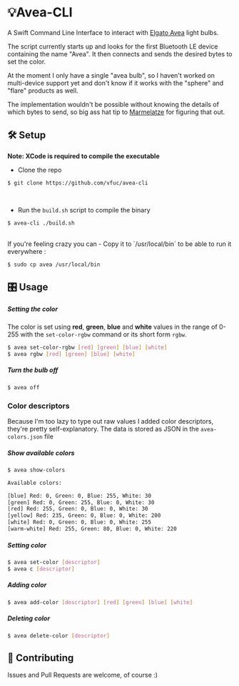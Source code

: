 # 💡Avea-CLI

A Swift Command Line Interface to interact with [Elgato Avea](https://www.elgato.com/en/smart/avea) light bulbs.

The script currently starts up and looks for the first Bluetooth LE device containing the name "Avea". It then connects and sends the desired bytes to set the color.

At the moment I only have a single "avea bulb", so I haven't worked on multi-device support yet and don't know if it works with the "sphere" and "flare" products as well.

The implementation wouldn't be possible without knowing the details of which bytes to send, so big ass hat tip to [Marmelatze](https://github.com/Marmelatze/avea_node) for figuring that out.


## 🛠 Setup
**Note: XCode is required to compile the executable**

- Clone the repo

`$ git clone https://github.com/vfuc/avea-cli`

<br>

- Run the `build.sh` script to compile the binary

`$ avea-cli ./build.sh`


<br>
If you're feeling crazy you can 
- Copy it to `/usr/local/bin` to be able to run it everywhere : 

`$ sudo cp avea /usr/local/bin`

## 🎛 Usage

##### Setting the color
The color is set using **red**, **green**, **blue** and **white** values in the range of 0-255 with the `set-color-rgbw` command or its short form `rgbw`. 
 
```sh
$ avea set-color-rgbw [red] [green] [blue] [white]
$ avea rgbw [red] [green] [blue] [white]
```

##### Turn the bulb off
```sh
$ avea off
```

### Color descriptors
Because I'm too lazy to type out raw values I added color descriptors, they're pretty self-explanatory.
The data is stored as JSON in the `avea-colors.json` file
##### Show available colors
```sh
$ avea show-colors

Available colors: 

[blue] Red: 0, Green: 0, Blue: 255, White: 30
[green] Red: 0, Green: 255, Blue: 0, White: 30
[red] Red: 255, Green: 0, Blue: 0, White: 30
[yellow] Red: 235, Green: 0, Blue: 0, White: 200
[white] Red: 0, Green: 0, Blue: 0, White: 255
[warm-white] Red: 255, Green: 80, Blue: 0, White: 220
```

##### Setting color
```sh
$ avea set-color [descriptor]
$ avea c [descriptor]
```

##### Adding color
```sh
$ avea add-color [descriptor] [red] [green] [blue] [white]
```

##### Deleting color
```sh
$ avea delete-color [descriptor]
```



## 🙋 Contributing
Issues and Pull Requests are welcome, of course :)
